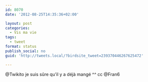 ```yaml
---
id: 8070
date: '2012-08-25T14:35:36+02:00'

layout: post
categories:
  - Vis ma vie
tags:
  - tweet
format: status
publish_social: no
guid: 'http://tweets.local/?birdsite_tweet=239370446267625472'

---
```


@Twikito je suis sûre qu’il y a déjà mangé ^^ cc @Fran6